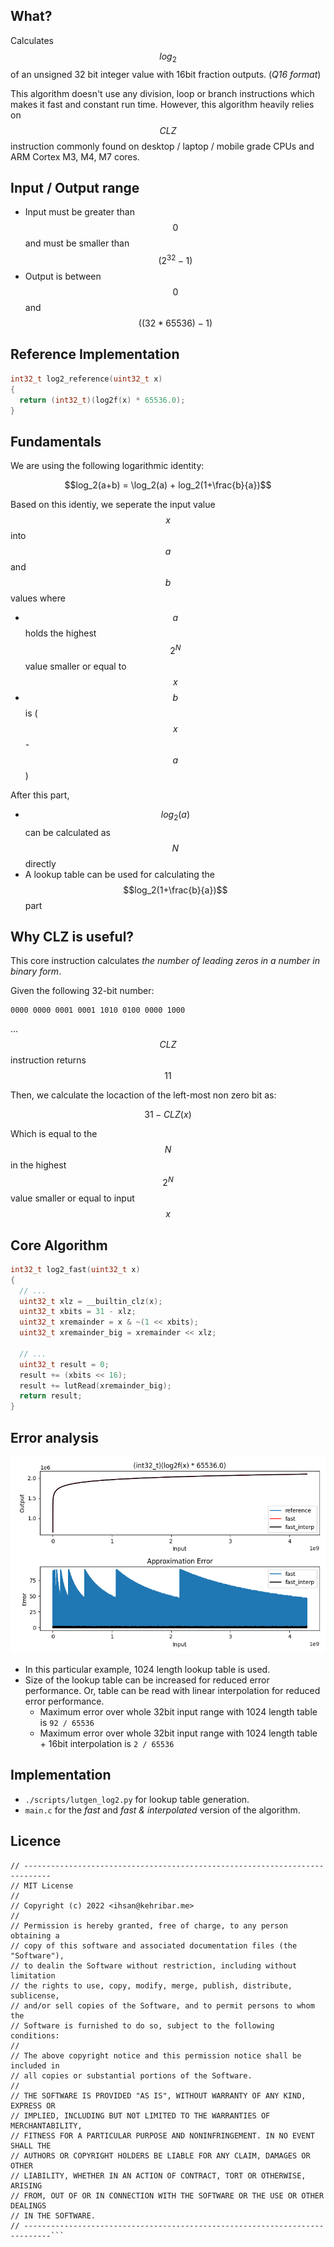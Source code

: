## What?

Calculates $$log_2$$ of an unsigned 32 bit integer value with 16bit fraction outputs. (*Q16 format*)

This algorithm doesn't use any division, loop or branch instructions which makes it fast and constant run time. However, this algorithm heavily relies on $$CLZ$$ instruction commonly found on desktop / laptop / mobile grade CPUs and ARM Cortex M3, M4, M7 cores.

## Input / Output range

* Input must be greater than $$0$$ and must be smaller than $$(2^{32} - 1)$$
* Output is between $$0$$ and $$((32 * 65536) - 1)$$

## Reference Implementation

```c
int32_t log2_reference(uint32_t x)
{
  return (int32_t)(log2f(x) * 65536.0);
}
```

## Fundamentals

We are using the following logarithmic identity:

$$log_2(a+b) = \log_2(a) + log_2(1+\frac{b}{a})$$

Based on this identiy, we seperate the input value $$x$$ into $$a$$ and $$b$$ values where 

* $$a$$ holds the highest $$2^N$$ value smaller or equal to $$x$$
* $$b$$ is ($$x$$ - $$a$$)

After this part, 

* $$log_2(a)$$ can be calculated as $$N$$ directly 
* A lookup table can be used for calculating the $$log_2(1+\frac{b}{a})$$ part

## Why CLZ is useful?

This core instruction calculates *the number of leading zeros in a number in binary form*. 

Given the following 32-bit number:

	0000 0000 0001 0001 1010 0100 0000 1000

... $$CLZ$$ instruction returns $$11$$

Then, we calculate the locaction of the left-most non zero bit as:

$$31 - CLZ(x)$$

Which is equal to the $$N$$ in the highest $$2^N$$ value smaller or equal to input $$x$$

## Core Algorithm

```c
int32_t log2_fast(uint32_t x)
{ 
  // ...  
  uint32_t xlz = __builtin_clz(x);
  uint32_t xbits = 31 - xlz;
  uint32_t xremainder = x & ~(1 << xbits);
  uint32_t xremainder_big = xremainder << xlz;

  // ...
  uint32_t result = 0;
  result += (xbits << 16);
  result += lutRead(xremainder_big);
  return result;  
}
```

## Error analysis

![test](./doc/error_analysis.png)

* In this particular example, 1024 length lookup table is used.
* Size of the lookup table can be increased for reduced error performance. Or, table can be read with linear interpolation for reduced error performance.
	- Maximum error over whole 32bit input range with 1024 length table is `92 / 65536`	
	-  Maximum error over whole 32bit input range with 1024 length table + 16bit interpolation is `2 / 65536`

## Implementation

* `./scripts/lutgen_log2.py` for lookup table generation.
* `main.c` for the *fast* and *fast & interpolated* version of the algorithm.

## Licence

```
// ----------------------------------------------------------------------------
// MIT License
// 
// Copyright (c) 2022 <ihsan@kehribar.me>
// 
// Permission is hereby granted, free of charge, to any person obtaining a 
// copy of this software and associated documentation files (the "Software"), 
// to dealin the Software without restriction, including without limitation 
// the rights to use, copy, modify, merge, publish, distribute, sublicense, 
// and/or sell copies of the Software, and to permit persons to whom the 
// Software is furnished to do so, subject to the following conditions:
// 
// The above copyright notice and this permission notice shall be included in 
// all copies or substantial portions of the Software.
// 
// THE SOFTWARE IS PROVIDED "AS IS", WITHOUT WARRANTY OF ANY KIND, EXPRESS OR
// IMPLIED, INCLUDING BUT NOT LIMITED TO THE WARRANTIES OF MERCHANTABILITY,
// FITNESS FOR A PARTICULAR PURPOSE AND NONINFRINGEMENT. IN NO EVENT SHALL THE
// AUTHORS OR COPYRIGHT HOLDERS BE LIABLE FOR ANY CLAIM, DAMAGES OR OTHER
// LIABILITY, WHETHER IN AN ACTION OF CONTRACT, TORT OR OTHERWISE, ARISING 
// FROM, OUT OF OR IN CONNECTION WITH THE SOFTWARE OR THE USE OR OTHER DEALINGS 
// IN THE SOFTWARE.
// ----------------------------------------------------------------------------```